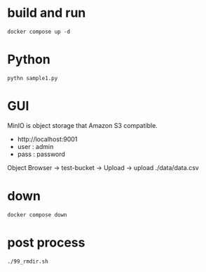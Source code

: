 # build and run
```
docker compose up -d
```

# Python
```
pythn sample1.py
```

# GUI
MinIO is object storage that Amazon S3 compatible.
* http://localhost:9001
* user : admin
* pass : password

Object Browser -> test-bucket -> Upload  -> upload ./data/data.csv


# down
```
docker compose down
```

# post process
```
./99_rmdir.sh
```

